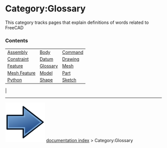 # Category:Glossary
This category tracks pages that explain definitions of words related to FreeCAD

### Contents

|     |     |     |
| --- | --- | --- |
| [Assembly](Assembly.md) | [Body](Body.md) | [Command](Command.md) |
| [Constraint](Constraint.md) | [Datum](Datum.md) | [Drawing](Drawing.md) |
| [Feature](Feature.md) | [Glossary](Glossary.md) | [Mesh](Mesh.md) |
| [Mesh Feature](Mesh_Feature.md) | [Model](Model.md) | [Part](Part.md) |
| [Python](Python.md) | [Shape](Shape.md) | [Sketch](Sketch.md) |
|



---
![](images/Button_right.svg) [documentation index](../README.md) > Category:Glossary
